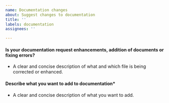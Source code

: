 ```yaml
---
name: Documentation changes
about: Suggest changes to documentation
title: ''
labels: documentation
assignees: ''

---
```


#### Is your documentation request enhancements, addition of documents or fixing errors? 
* A clear and concise description of what and which file is being corrected or enhanced. 

#### Describe what you want to add to documentation*
* A clear and concise description of what you want to add.
